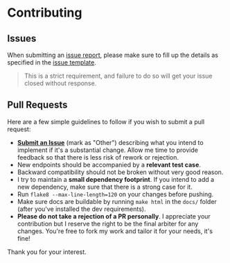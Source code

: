# Contributing

## Issues

When submitting an [issue report](https://github.com/breuerfelix/instapi/issues/new), please make sure to fill up the details as specified in the [issue template](.github/ISSUE_TEMPLATE.md).

> This is a strict requirement, and failure to do so will get your issue closed without response.

## Pull Requests

Here are a few simple guidelines to follow if you wish to submit a pull request:

- [**Submit an Issue**](https://github.com/breuerfelix/instapi/issues/new) (mark as "Other") describing what you intend to implement if it's a substantial change. Allow me time to provide feedback so that there is less risk of rework or rejection.
- New endpoints should be accompanied by a **relevant test case**.
- Backward compatibility should not be broken without very good reason.
- I try to maintain a **small dependency footprint**. If you intend to add a new dependency, make sure that there is a strong case for it.
- Run ``flake8 --max-line-length=120`` on your changes before pushing.
- Make sure docs are buildable by running ``make html`` in the ``docs/`` folder (after you've installed the dev requirements).
- **Please do not take a rejection of a PR personally**. I appreciate your contribution but I reserve the right to be the final arbiter for any changes. You're free to fork my work and tailor it for your needs, it's fine!

Thank you for your interest.
